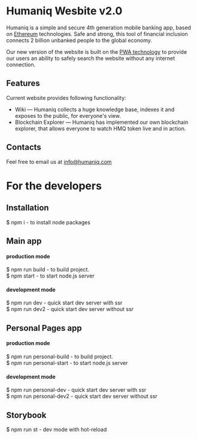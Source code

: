 # Humaniq Wesbite v2.0

Humaniq is a simple and secure 4th generation mobile banking app, based on [Ethereum](https://ethereum.org/) technologies. Safe and strong, this tool of financial inclusion connects 2 billion unbanked people to the global economy. 

Our new version of the website is built on the [PWA technology](https://developers.google.com/web/progressive-web-apps/) to provide our users an ability to safely search the website without any internet connection. 


## Features

Current website provides following functionality:

* Wiki — Humaniq collects a huge knowledge base, indexes it and exposes to the public, for everyone's view. 
* Blockchain Explorer — Humaniq has implemented our own blockchain explorer, that allows everyone to watch HMQ token live and in action.

## Contacts
Feel free to email us at [info@humaniq.com](mailto:info@humaniq.com) 



# For the developers

**Installation**
---
$ npm i - to install node packages

## Main app

#### production mode

$ npm run build - to build project.  
$ npm start - to start node.js server

#### development mode

$ npm run dev - quick start dev server with ssr   
$ npm run dev2 - quick start dev server without ssr

## Personal Pages app
#### production mode

$ npm run personal-build - to build project.  
$ npm run personal-start - to start node.js server

#### development mode

$ npm run personal-dev - quick start dev server with ssr   
$ npm run personal-dev2 - quick start dev server without ssr


## Storybook 

$ npm run st - dev mode with hot-reload

